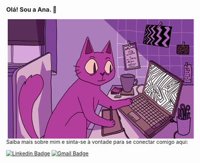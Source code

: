 ### Olá! Sou a Ana. 👋

<img align="right" alt="GIF" src="https://github.com/karinecorreia/karinecorreia/blob/main/miau.gif?raw=true" width="500" height="320" />




Saiba mais sobre mim e sinta-se à vontade para se conectar comigo aqui:


[![Linkedin Badge](https://img.shields.io/badge/LinkedIn-0077B5?style=for-the-badge&logo=linkedin&logoColor=whitee&link=https://www.linkedin.com/in/joãovictorporto//)](https://www.linkedin.com/in/karine-correia-3908a7213//)
[![Gmail Badge](https://img.shields.io/badge/Gmail-D14836?style=for-the-badge&logo=gmail&logoColor=white&link=mailto:karinebcorreia@gmail.com)](mailto:karinebcorreia@gmail.com)
